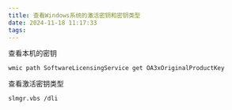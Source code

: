 ```yaml
---
title: 查看Windows系统的激活密钥和密钥类型
date: 2024-11-18 11:17:33
tags:
---
```


查看本机的密钥
```
wmic path SoftwareLicensingService get OA3xOriginalProductKey
```

查看激活密钥类型
```
slmgr.vbs /dli
```
